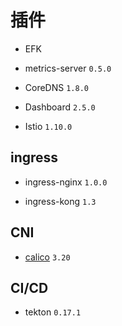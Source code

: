 # 插件

* EFK

* metrics-server `0.5.0`

* CoreDNS `1.8.0`

* Dashboard `2.5.0`

* Istio `1.10.0`

## ingress

* ingress-nginx `1.0.0`

* ingress-kong `1.3`

## CNI

* [calico](https://docs.projectcalico.org/getting-started/kubernetes/self-managed-onprem/) `3.20`

## CI/CD

* tekton `0.17.1`
